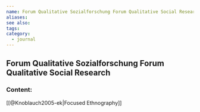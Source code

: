 ```yaml
---
name: Forum Qualitative Sozialforschung Forum Qualitative Social Research
aliases:
see also:
tags:
category:
  - journal
---
```


## Forum Qualitative Sozialforschung Forum Qualitative Social Research

### Content:
[[@Knoblauch2005-ek|Focused Ethnography]]
